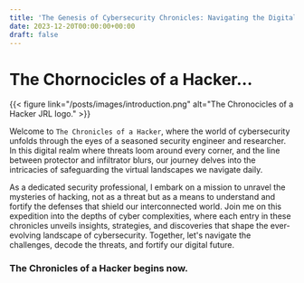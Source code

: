```yaml
---
title: 'The Genesis of Cybersecurity Chronicles: Navigating the Digital Realm'
date: 2023-12-20T00:00:00+00:00
draft: false
---
```


# The Chornocicles of a Hacker...

{{< figure link="/posts/images/introduction.png"  alt="The Chronocicles of a Hacker JRL logo." >}}

Welcome to `The Chronicles of a Hacker`, where the world of cybersecurity unfolds through the eyes of a seasoned security engineer and researcher. In this digital realm where threats loom around every corner, and the line between protector and infiltrator blurs, our journey delves into the intricacies of safeguarding the virtual landscapes we navigate daily.

As a dedicated security professional, I embark on a mission to unravel the mysteries of hacking, not as a threat but as a means to understand and fortify the defenses that shield our interconnected world. Join me on this expedition into the depths of cyber complexities, where each entry in these chronicles unveils insights, strategies, and discoveries that shape the ever-evolving landscape of cybersecurity. Together, let's navigate the challenges, decode the threats, and fortify our digital future. 

### The Chronicles of a Hacker begins now.

